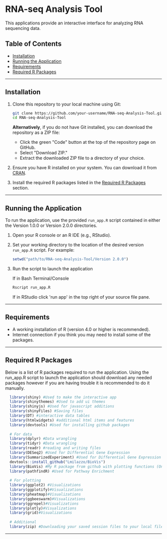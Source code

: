 # RNA-seq Analysis Tool

 This applications provide an interactive interface for analyzing RNA sequencing data.

## Table of Contents
- [Installation](#installation)
- [Running the Application](#running-the-application)
- [Requirements](#requirements)
- [Required R Packages](#required-r-packages)

---

## Installation

1. Clone this repository to your local machine using Git:
    ```bash
    git clone https://github.com/your-username/RNA-seq-Analysis-Tool.git
    cd RNA-seq-Analysis-Tool
    ```

   **Alternatively**, if you do not have Git installed, you can download the repository as a ZIP file:
   - Click the green "Code" button at the top of the repository page on GitHub.
   - Select "Download ZIP."
   - Extract the downloaded ZIP file to a directory of your choice.

2. Ensure you have R installed on your system. You can download it from [CRAN](https://cran.r-project.org/).

3. Install the required R packages listed in the [Required R Packages](#required-r-packages) section.

---

## Running the Application

To run the application, use the provided `run_app.R` script contained in either the Version 1.0.0 or Version 2.0.0 directories. 

1. Open your R console or an R IDE (e.g., RStudio).

2. Set your working directory to the location of the desired version `run_app.R` script. For example:

    ```R
    setwd("path/to/RNA-seq-Analysis-Tool/Version 2.0.0")
    ```

3. Run the script to launch the application

    If in Bash Terminal/Console
    ```bash
    Rscript run_app.R
    ```
    If in RStudio click 'run app' in the top right of your source file pane.


---

## Requirements

- A working installation of R (version 4.0 or higher is recommended).
- Internet connection if you think you may need to install some of the packages.

---

## Required R Packages

Below is a list of R packages required to run the application. Using the run_app.R script to launch the application should download any needed packages however if you are having trouble it is recommended to do it manually.

```R
  library(shiny) #Used to make the interactive app
  library(shinythemes) #Used to add ui themes
  library(shinyjs) #Used for javascript additions
  library(shinyFiles) #Saving files
  library(DT) #interactive data tables
  library(htmlwidgets) #additional html items and features
  library(devtools) #Used for installing github packages
  
  # For data
  library(dplyr) #Data wrangling 
  library(tidyr) #Data wrangling 
  library(readr) #reading and writing files
  library(DESeq2) #Used for Differential Gene Expression
  library(SummarizedExperiment) #Used for Differential Gene Expression
  devtools::install_github("Lmilazzo/BioVis")
  library(BioVis) #My R package from github with plotting functions (Only used in Version 1.0.0)
  library(pathfindR) #Used for Pathway Enrichment 
  
  # For plotting
  library(ggplot2) #Visualizations
  library(ggplotify)#Visualizations
  library(pheatmap)#Visualizations
  library(ggbeeswarm)#Visualizations
  library(ggrepel)#Visualizations
  library(plotly)#Visualizations
  library(grid)#Visualizations
  
  # Additional
  library(zip) #Downloading your saved session files to your local file system.
```


---
